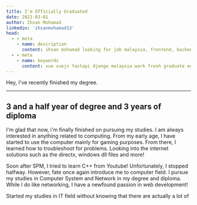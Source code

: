 ```yaml
---
title: I'm Officially Graduated
date: 2021-03-01
author: Ihsan Mohamad
linkedin: 'ihsanmohamad13'
head:
  - - meta
    - name: description
      content: ihsan mohamad looking for job malaysia, frontend, backend or fullstack
  - - meta
    - name: keywords
      content: vue vuejs fastapi django malaysia work fresh graduate entry level junior developer python 
---
```


Hey, I've recently finished my degree. 

---

## 3 and a half year of degree and 3 years of diploma

I'm glad that now, i'm finally finished on pursuing my studies. I am always interested in anything related to computing. From my early age, I have started to use the computer mainly for gaming purposes. From there, I learned how to troubleshoot for problems. Looking into the internet solutions such as the directx, windows dll files and more! 

Soon after SPM, I tried to learn C++ from Youtube! Unfortunately, I stopped halfway. However, fate once again introduce me to computer field. I pursue my studies in Computer System and Network in my degree and diploma. While I do like networking, I have a newfound passion in web development!

Started my studies in IT field without knowing that there are actually a lot of 

